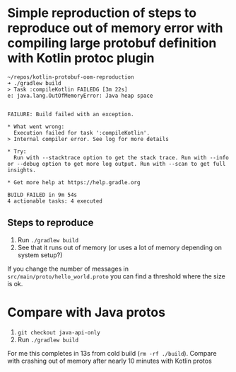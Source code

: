 # Simple reproduction of steps to reproduce out of memory error with compiling large protobuf definition with Kotlin protoc plugin

```
~/repos/kotlin-protobuf-oom-reproduction
➜ ./gradlew build
> Task :compileKotlin FAILEDG [3m 22s]
e: java.lang.OutOfMemoryError: Java heap space


FAILURE: Build failed with an exception.

* What went wrong:
  Execution failed for task ':compileKotlin'.
> Internal compiler error. See log for more details

* Try:
  Run with --stacktrace option to get the stack trace. Run with --info or --debug option to get more log output. Run with --scan to get full insights.

* Get more help at https://help.gradle.org

BUILD FAILED in 9m 54s
4 actionable tasks: 4 executed
```


## Steps to reproduce

1. Run `./gradlew build`
2. See that it runs out of memory (or uses a lot of memory depending on system setup?)

If you change the number of messages in `src/main/proto/hello_world.proto` you can find a threshold where the size is ok.


# Compare with Java protos

1. `git checkout java-api-only`
2. Run `./gradlew build`

For me this completes in 13s from cold build (`rm -rf ./build`). Compare with crashing out of memory after nearly
10 minutes with Kotlin protos
